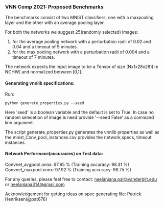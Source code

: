 ### VNN Comp 2021: Proposed Benchmarks

The benchmarks consist of two MNIST classifiers, one with a maxpooling layer and the other with an average pooling layer. 

For both the networks we suggest 25(randomly selected) images:
  1. for the average pooling network with a perturbation radii of 0.02 and 0.04 and a timeout of 5 minutes.
  2. for the max pooling network with a perturbation radii of 0.004 and a timeout of 7 minutes.

The network expects the input image to be a Tensor of size (Nx1x28x28)[i.e NCHW] and normalized between [0,1].

#### Generating vnnlib specifications:

Run: 
```
python generate_properties.py --seed
```
Here 'seed' is a boolean variable and the default is set to True. In case no random selecetion of image is need provide 
'--seed False' as a command line argument.

The script generate_properties.py generates the vnnlib properties as well as the 
mnist_Conv_pool_instances.csv provides the network,specs, timeout instances. 

#### Network Performace(accuracies) on Test data:

Convnet_avgpool.onnx:  97.95 %  (Training accuracy: 98.31 %)
Convnet_maxpool.onnx:  97.92 %  (Training accuracy: 98.75 %)

For any queries, please feel free to contact: neelanjana.pal@vanderbilt.edu
                                          or  neelanjana314@gmail.com 

Acknowledgement for getting ideas on spec generating file: Patrick Henriksen(@pat676)
